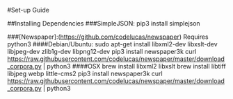 #Set-up Guide

##Installing Dependencies
###SimpleJSON:
pip3 install simplejson

###[Newspaper]:(https://github.com/codelucas/newspaper)
Requires python3
####Debian/Ubuntu:
sudo apt-get install libxml2-dev libxslt-dev libjpeg-dev zlib1g-dev libpng12-dev
pip3 install newspaper3k
curl https://raw.githubusercontent.com/codelucas/newspaper/master/download_corpora.py | python3
####OSX
brew install libxml2 libxslt
brew install libtiff libjpeg webp little-cms2
pip3 install newspaper3k
curl https://raw.githubusercontent.com/codelucas/newspaper/master/download_corpora.py | python3 


